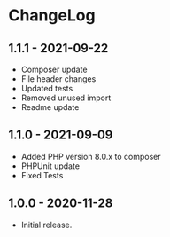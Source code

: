 # ChangeLog

## 1.1.1 - 2021-09-22
- Composer update
- File header changes
- Updated tests
- Removed unused import
- Readme update

## 1.1.0 - 2021-09-09
- Added PHP version 8.0.x to composer
- PHPUnit update
- Fixed Tests

## 1.0.0 - 2020-11-28
- Initial release.
